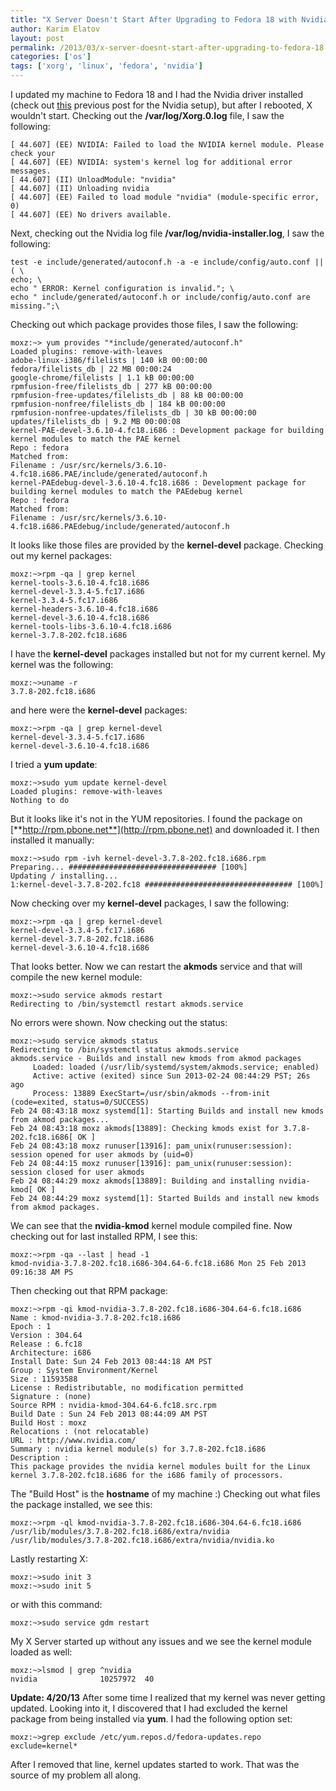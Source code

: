 ```yaml
---
title: "X Server Doesn't Start After Upgrading to Fedora 18 with Nvidia Driver"
author: Karim Elatov
layout: post
permalink: /2013/03/x-server-doesnt-start-after-upgrading-to-fedora-18-with-nvidia-driver/
categories: ['os']
tags: ['xorg', 'linux', 'fedora', 'nvidia']
---
```


I updated my machine to Fedora 18 and I had the Nvidia driver installed (check out [this](/2012/10/setup-fedora-17-with-nvidia-geforce-6200-to-connect-to-a-tv-and-function-as-an-xbmc-media-center/) previous post for the Nvidia setup), but after I rebooted, X wouldn't start. Checking out the **/var/log/Xorg.0.log** file, I saw the following:

    [ 44.607] (EE) NVIDIA: Failed to load the NVIDIA kernel module. Please check your
    [ 44.607] (EE) NVIDIA: system's kernel log for additional error messages.
    [ 44.607] (II) UnloadModule: "nvidia"
    [ 44.607] (II) Unloading nvidia
    [ 44.607] (EE) Failed to load module "nvidia" (module-specific error, 0)
    [ 44.607] (EE) No drivers available.


Next, checking out the Nvidia log file **/var/log/nvidia-installer.log**, I saw the following:

    test -e include/generated/autoconf.h -a -e include/config/auto.conf || ( \
    echo; \
    echo " ERROR: Kernel configuration is invalid."; \
    echo " include/generated/autoconf.h or include/config/auto.conf are
    missing.";\


Checking out which package provides those files, I saw the following:

    moxz:~> yum provides "*include/generated/autoconf.h"
    Loaded plugins: remove-with-leaves
    adobe-linux-i386/filelists | 140 kB 00:00:00
    fedora/filelists_db | 22 MB 00:00:24
    google-chrome/filelists | 1.1 kB 00:00:00
    rpmfusion-free/filelists_db | 277 kB 00:00:00
    rpmfusion-free-updates/filelists_db | 88 kB 00:00:00
    rpmfusion-nonfree/filelists_db | 184 kB 00:00:00
    rpmfusion-nonfree-updates/filelists_db | 30 kB 00:00:00
    updates/filelists_db | 9.2 MB 00:00:08
    kernel-PAE-devel-3.6.10-4.fc18.i686 : Development package for building kernel modules to match the PAE kernel
    Repo : fedora
    Matched from:
    Filename : /usr/src/kernels/3.6.10-4.fc18.i686.PAE/include/generated/autoconf.h
    kernel-PAEdebug-devel-3.6.10-4.fc18.i686 : Development package for building kernel modules to match the PAEdebug kernel
    Repo : fedora
    Matched from:
    Filename : /usr/src/kernels/3.6.10-4.fc18.i686.PAEdebug/include/generated/autoconf.h


It looks like those files are provided by the **kernel-devel** package. Checking out my kernel packages:

    moxz:~>rpm -qa | grep kernel
    kernel-tools-3.6.10-4.fc18.i686
    kernel-devel-3.3.4-5.fc17.i686
    kernel-3.3.4-5.fc17.i686
    kernel-headers-3.6.10-4.fc18.i686
    kernel-devel-3.6.10-4.fc18.i686
    kernel-tools-libs-3.6.10-4.fc18.i686
    kernel-3.7.8-202.fc18.i686


I have the **kernel-devel** packages installed but not for my current kernel. My kernel was the following:

    moxz:~>uname -r
    3.7.8-202.fc18.i686


and here were the **kernel-devel** packages:

    moxz:~>rpm -qa | grep kernel-devel
    kernel-devel-3.3.4-5.fc17.i686
    kernel-devel-3.6.10-4.fc18.i686


I tried a **yum update**:

    moxz:~>sudo yum update kernel-devel
    Loaded plugins: remove-with-leaves
    Nothing to do


But it looks like it's not in the YUM repositories. I found the package on [**http://rpm.pbone.net**](http://rpm.pbone.net) and downloaded it. I then installed it manually:

    moxz:~>sudo rpm -ivh kernel-devel-3.7.8-202.fc18.i686.rpm
    Preparing... ################################# [100%]
    Updating / installing...
    1:kernel-devel-3.7.8-202.fc18 ################################# [100%]


Now checking over my **kernel-devel** packages, I saw the following:

    moxz:~>rpm -qa | grep kernel-devel
    kernel-devel-3.3.4-5.fc17.i686
    kernel-devel-3.7.8-202.fc18.i686
    kernel-devel-3.6.10-4.fc18.i686


That looks better. Now we can restart the **akmods** service and that will compile the new kernel module:

    moxz:~>sudo service akmods restart
    Redirecting to /bin/systemctl restart akmods.service


No errors were shown. Now checking out the status:

    moxz:~>sudo service akmods status
    Redirecting to /bin/systemctl status akmods.service
    akmods.service - Builds and install new kmods from akmod packages
         Loaded: loaded (/usr/lib/systemd/system/akmods.service; enabled)
         Active: active (exited) since Sun 2013-02-24 08:44:29 PST; 26s ago
         Process: 13889 ExecStart=/usr/sbin/akmods --from-init (code=exited, status=0/SUCCESS)
    Feb 24 08:43:18 moxz systemd[1]: Starting Builds and install new kmods from akmod packages...
    Feb 24 08:43:18 moxz akmods[13889]: Checking kmods exist for 3.7.8-202.fc18.i686[ OK ]
    Feb 24 08:43:18 moxz runuser[13916]: pam_unix(runuser:session): session opened for user akmods by (uid=0)
    Feb 24 08:44:15 moxz runuser[13916]: pam_unix(runuser:session): session closed for user akmods
    Feb 24 08:44:29 moxz akmods[13889]: Building and installing nvidia-kmod[ OK ]
    Feb 24 08:44:29 moxz systemd[1]: Started Builds and install new kmods from akmod packages.


We can see that the **nvidia-kmod** kernel module compiled fine. Now checking out for last installed RPM, I see this:

    moxz:~>rpm -qa --last | head -1
    kmod-nvidia-3.7.8-202.fc18.i686-304.64-6.fc18.i686 Mon 25 Feb 2013 09:16:38 AM PS


Then checking out that RPM package:

    moxz:~>rpm -qi kmod-nvidia-3.7.8-202.fc18.i686-304.64-6.fc18.i686
    Name : kmod-nvidia-3.7.8-202.fc18.i686
    Epoch : 1
    Version : 304.64
    Release : 6.fc18
    Architecture: i686
    Install Date: Sun 24 Feb 2013 08:44:18 AM PST
    Group : System Environment/Kernel
    Size : 11593588
    License : Redistributable, no modification permitted
    Signature : (none)
    Source RPM : nvidia-kmod-304.64-6.fc18.src.rpm
    Build Date : Sun 24 Feb 2013 08:44:09 AM PST
    Build Host : moxz
    Relocations : (not relocatable)
    URL : http://www.nvidia.com/
    Summary : nvidia kernel module(s) for 3.7.8-202.fc18.i686
    Description :
    This package provides the nvidia kernel modules built for the Linux
    kernel 3.7.8-202.fc18.i686 for the i686 family of processors.


The "Build Host" is the **hostname** of my machine :) Checking out what files the package installed, we see this:

    moxz:~>rpm -ql kmod-nvidia-3.7.8-202.fc18.i686-304.64-6.fc18.i686
    /usr/lib/modules/3.7.8-202.fc18.i686/extra/nvidia
    /usr/lib/modules/3.7.8-202.fc18.i686/extra/nvidia/nvidia.ko


Lastly restarting X:

    moxz:~>sudo init 3
    moxz:~>sudo init 5


or with this command:

    moxz:~>sudo service gdm restart


My X Server started up without any issues and we see the kernel module loaded as well:

    moxz:~>lsmod | grep ^nvidia
    nvidia              10257972  40


**Update: 4/20/13** After some time I realized that my kernel was never getting updated. Looking into it, I discovered that I had excluded the kernel package from being installed via **yum**. I had the following option set:

    moxz:~>grep exclude /etc/yum.repos.d/fedora-updates.repo
    exclude=kernel*


After I removed that line, kernel updates started to work. That was the source of my problem all along.


